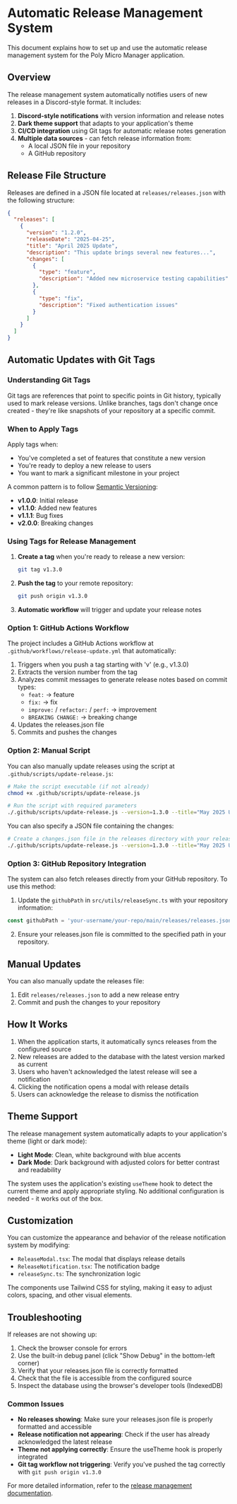 # Automatic Release Management System

This document explains how to set up and use the automatic release management system for the Poly
Micro Manager application.

## Overview

The release management system automatically notifies users of new releases in a Discord-style
format. It includes:

1. **Discord-style notifications** with version information and release notes
2. **Dark theme support** that adapts to your application's theme
3. **CI/CD integration** using Git tags for automatic release notes generation
4. **Multiple data sources** - can fetch release information from:
   - A local JSON file in your repository
   - A GitHub repository

## Release File Structure

Releases are defined in a JSON file located at `releases/releases.json` with the following
structure:

```json
{
  "releases": [
    {
      "version": "1.2.0",
      "releaseDate": "2025-04-25",
      "title": "April 2025 Update",
      "description": "This update brings several new features...",
      "changes": [
        {
          "type": "feature",
          "description": "Added new microservice testing capabilities"
        },
        {
          "type": "fix",
          "description": "Fixed authentication issues"
        }
      ]
    }
  ]
}
```

## Automatic Updates with Git Tags

### Understanding Git Tags

Git tags are references that point to specific points in Git history, typically used to mark release
versions. Unlike branches, tags don't change once created - they're like snapshots of your
repository at a specific commit.

### When to Apply Tags

Apply tags when:

- You've completed a set of features that constitute a new version
- You're ready to deploy a new release to users
- You want to mark a significant milestone in your project

A common pattern is to follow [Semantic Versioning](https://semver.org/):

- **v1.0.0**: Initial release
- **v1.1.0**: Added new features
- **v1.1.1**: Bug fixes
- **v2.0.0**: Breaking changes

### Using Tags for Release Management

1. **Create a tag** when you're ready to release a new version:

   ```bash
   git tag v1.3.0
   ```

2. **Push the tag** to your remote repository:

   ```bash
   git push origin v1.3.0
   ```

3. **Automatic workflow** will trigger and update your release notes

### Option 1: GitHub Actions Workflow

The project includes a GitHub Actions workflow at `.github/workflows/release-update.yml` that
automatically:

1. Triggers when you push a tag starting with 'v' (e.g., v1.3.0)
2. Extracts the version number from the tag
3. Analyzes commit messages to generate release notes based on commit types:
   - `feat:` → feature
   - `fix:` → fix
   - `improve:` / `refactor:` / `perf:` → improvement
   - `BREAKING CHANGE:` → breaking change
4. Updates the releases.json file
5. Commits and pushes the changes

### Option 2: Manual Script

You can also manually update releases using the script at `.github/scripts/update-release.js`:

```bash
# Make the script executable (if not already)
chmod +x .github/scripts/update-release.js

# Run the script with required parameters
./.github/scripts/update-release.js --version=1.3.0 --title="May 2025 Update" --description="This update includes new features and improvements"
```

You can also specify a JSON file containing the changes:

```bash
# Create a changes.json file in the releases directory with your release changes
./.github/scripts/update-release.js --version=1.3.0 --title="May 2025 Update" --changes=./releases/changes.json
```

### Option 3: GitHub Repository Integration

The system can also fetch releases directly from your GitHub repository. To use this method:

1. Update the `githubPath` in `src/utils/releaseSync.ts` with your repository information:

```typescript
const githubPath = 'your-username/your-repo/main/releases/releases.json';
```

2. Ensure your releases.json file is committed to the specified path in your repository.

## Manual Updates

You can also manually update the releases file:

1. Edit `releases/releases.json` to add a new release entry
2. Commit and push the changes to your repository

## How It Works

1. When the application starts, it automatically syncs releases from the configured source
2. New releases are added to the database with the latest version marked as current
3. Users who haven't acknowledged the latest release will see a notification
4. Clicking the notification opens a modal with release details
5. Users can acknowledge the release to dismiss the notification

## Theme Support

The release management system automatically adapts to your application's theme (light or dark mode):

- **Light Mode**: Clean, white background with blue accents
- **Dark Mode**: Dark background with adjusted colors for better contrast and readability

The system uses the application's existing `useTheme` hook to detect the current theme and apply
appropriate styling. No additional configuration is needed - it works out of the box.

## Customization

You can customize the appearance and behavior of the release notification system by modifying:

- `ReleaseModal.tsx`: The modal that displays release details
- `ReleaseNotification.tsx`: The notification badge
- `releaseSync.ts`: The synchronization logic

The components use Tailwind CSS for styling, making it easy to adjust colors, spacing, and other
visual elements.

## Troubleshooting

If releases are not showing up:

1. Check the browser console for errors
2. Use the built-in debug panel (click "Show Debug" in the bottom-left corner)
3. Verify that your releases.json file is correctly formatted
4. Check that the file is accessible from the configured source
5. Inspect the database using the browser's developer tools (IndexedDB)

### Common Issues

- **No releases showing**: Make sure your releases.json file is properly formatted and accessible
- **Release notification not appearing**: Check if the user has already acknowledged the latest
  release
- **Theme not applying correctly**: Ensure the useTheme hook is properly integrated
- **Git tag workflow not triggering**: Verify you've pushed the tag correctly with
  `git push origin v1.3.0`

For more detailed information, refer to the
[release management documentation](./docs/release-management.md).
